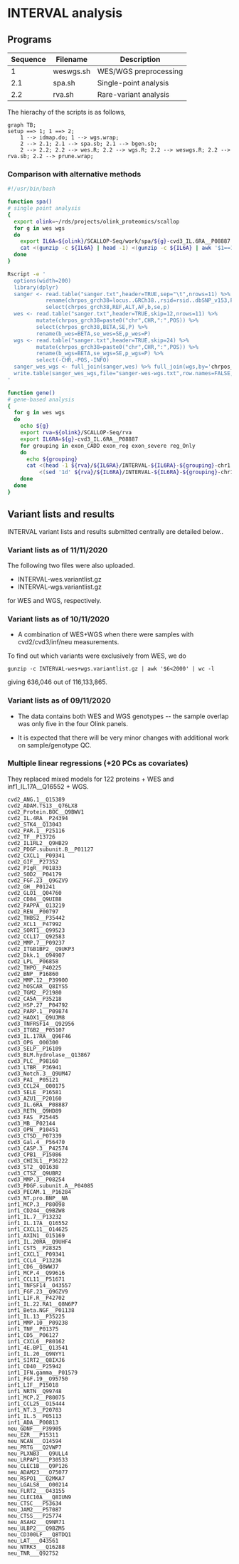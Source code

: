 # INTERVAL analysis

## Programs

| Sequence | Filename  | Description           |
| ---------|---------- | --------------------- |
| 1        | weswgs.sh | WES/WGS preprocessing |
| 2.1      | spa.sh    | Single-point analysis |
| 2.2      | rva.sh    | Rare-variant analysis |

The hierachy of the scripts is as follows,

```mermaid
graph TB;
setup ==> 1; 1 ==> 2;
    1 --> idmap.do; 1 --> wgs.wrap;
    2 --> 2.1; 2.1 --> spa.sb; 2.1 --> bgen.sb;
    2 --> 2.2; 2.2 --> wes.R; 2.2 --> wgs.R; 2.2 --> weswgs.R; 2.2 --> rva.sb; 2.2 --> prune.wrap;
```

### Comparison with alternative methods

```bash
#!/usr/bin/bash

function spa()
# single point analysis
{
  export olink=~/rds/projects/olink_proteomics/scallop
  for g in wes wgs
  do
    export IL6A=${olink}/SCALLOP-Seq/work/spa/${g}-cvd3_IL.6RA__P08887.fastGWA.gz
    cat <(gunzip -c ${IL6A} | head -1) <(gunzip -c ${IL6A} | awk '$1==1 && $10<5e-8' | sort -k1,1n -k3,3n) >> sanger.txt
  done
}

Rscript -e '
  options(width=200)
  library(dplyr)
  sanger <- read.table("sanger.txt",header=TRUE,sep="\t",nrows=11) %>%
            rename(chrpos_grch38=locus..GRCh38.,rsid=rsid..dbSNP_v153,F=AF_original,b=beta,se=standard_error,p=p_value) %>%
            select(chrpos_grch38,REF,ALT,AF,b,se,p)
  wes <- read.table("sanger.txt",header=TRUE,skip=12,nrows=11) %>%
         mutate(chrpos_grch38=paste0("chr",CHR,":",POS)) %>%
         select(chrpos_grch38,BETA,SE,P) %>%
         rename(b_wes=BETA,se_wes=SE,p_wes=P)
  wgs <- read.table("sanger.txt",header=TRUE,skip=24) %>%
         mutate(chrpos_grch38=paste0("chr",CHR,":",POS)) %>%
         rename(b_wgs=BETA,se_wgs=SE,p_wgs=P) %>%
         select(-CHR,-POS,-INFO)
  sanger_wes_wgs <- full_join(sanger,wes) %>% full_join(wgs,by='chrpos_grch38')
  write.table(sanger_wes_wgs,file="sanger-wes-wgs.txt",row.names=FALSE,quote=FALSE,sep="\t")
'

function gene()
# gene-based analysis
{
  for g in wes wgs
  do
    echo ${g}
    export rva=${olink}/SCALLOP-Seq/rva
    export IL6RA=${g}-cvd3_IL.6RA__P08887
    for grouping in exon_CADD exon_reg exon_severe reg_Only
    do
      echo ${grouping}
      cat <(head -1 ${rva}/${IL6RA}/INTERVAL-${IL6RA}-${grouping}-chr1 | cut -f1,2,9-15) \
          <(sed '1d' ${rva}/${IL6RA}/INTERVAL-${IL6RA}-${grouping}-chr1 | cut -f1,2,9-15 | awk '$5<1e-5' | grep -v NA)
    done
  done
}
```

## Variant lists and results

INTERVAL variant lists and results submitted centrally are detailed below..

### Variant lists as of 11/11/2020

The following two files were also uploaded.

* INTERVAL-wes.variantlist.gz
* INTERVAL-wgs.variantlist.gz

for WES and WGS, respectively.

### Variant lists as of 10/11/2020

* A combination of WES+WGS when there were samples with cvd2/cvd3/inf/neu measurements.

To find out which variants were exclusively from WES, we do
```
gunzip -c INTERVAL-wes+wgs.variantlist.gz | awk '$6<2000' | wc -l
```
giving 636,046 out of 116,133,865.

### Variant lists as of 09/11/2020

* The data contains both WES and WGS genotypes
  -- the sample overlap was only five in the four Olink panels.

* It is expected that there will be very minor changes with additional work on sample/genotype QC.

### Multiple linear regressions (+20 PCs as covariates)

They replaced mixed models for 122 proteins + WES and inf1_IL.17A__Q16552 + WGS.

```
cvd2_ANG.1__Q15389
cvd2_ADAM.TS13__Q76LX8
cvd2_Protein.BOC__Q9BWV1
cvd2_IL.4RA__P24394
cvd2_STK4__Q13043
cvd2_PAR.1__P25116
cvd2_TF__P13726
cvd2_IL1RL2__Q9HB29
cvd2_PDGF.subunit.B__P01127
cvd2_CXCL1__P09341
cvd2_GIF__P27352
cvd2_PIgR__P01833
cvd2_SOD2__P04179
cvd2_FGF.23__Q9GZV9
cvd2_GH__P01241
cvd2_GLO1__Q04760
cvd2_CD84__Q9UIB8
cvd2_PAPPA__Q13219
cvd2_REN__P00797
cvd2_THBS2__P35442
cvd2_XCL1__P47992
cvd2_SORT1__Q99523
cvd2_CCL17__Q92583
cvd2_MMP.7__P09237
cvd2_ITGB1BP2__Q9UKP3
cvd2_Dkk.1__O94907
cvd2_LPL__P06858
cvd2_THPO__P40225
cvd2_BNP__P16860
cvd2_MMP.12__P39900
cvd2_hOSCAR__Q8IYS5
cvd2_TGM2__P21980
cvd2_CA5A__P35218
cvd2_HSP.27__P04792
cvd2_PARP.1__P09874
cvd2_HAOX1__Q9UJM8
cvd3_TNFRSF14__Q92956
cvd3_ITGB2__P05107
cvd3_IL.17RA__Q96F46
cvd3_OPG__O00300
cvd3_SELP__P16109
cvd3_BLM.hydrolase__Q13867
cvd3_PLC__P98160
cvd3_LTBR__P36941
cvd3_Notch.3__Q9UM47
cvd3_PAI__P05121
cvd3_CCL24__O00175
cvd3_SELE__P16581
cvd3_AZU1__P20160
cvd3_IL.6RA__P08887
cvd3_RETN__Q9HD89
cvd3_FAS__P25445
cvd3_MB__P02144
cvd3_OPN__P10451
cvd3_CTSD__P07339
cvd3_Gal.4__P56470
cvd3_CASP.3__P42574
cvd3_CPB1__P15086
cvd3_CHI3L1__P36222
cvd3_ST2__Q01638
cvd3_CTSZ__Q9UBR2
cvd3_MMP.3__P08254
cvd3_PDGF.subunit.A__P04085
cvd3_PECAM.1__P16284
cvd3_NT.pro.BNP__NA
inf1_MCP.3__P80098
inf1_CD244__Q9BZW8
inf1_IL.7__P13232
inf1_IL.17A__Q16552
inf1_CXCL11__O14625
inf1_AXIN1__O15169
inf1_IL.20RA__Q9UHF4
inf1_CST5__P28325
inf1_CXCL1__P09341
inf1_CCL4__P13236
inf1_CD6__Q8WWJ7
inf1_MCP.4__Q99616
inf1_CCL11__P51671
inf1_TNFSF14__O43557
inf1_FGF.23__Q9GZV9
inf1_LIF.R__P42702
inf1_IL.22.RA1__Q8N6P7
inf1_Beta.NGF__P01138
inf1_IL.13__P35225
inf1_MMP.10__P09238
inf1_TNF__P01375
inf1_CD5__P06127
inf1_CXCL6__P80162
inf1_4E.BP1__Q13541
inf1_IL.20__Q9NYY1
inf1_SIRT2__Q8IXJ6
inf1_CD40__P25942
inf1_IFN.gamma__P01579
inf1_FGF.19__O95750
inf1_LIF__P15018
inf1_NRTN__Q99748
inf1_MCP.2__P80075
inf1_CCL25__O15444
inf1_NT.3__P20783
inf1_IL.5__P05113
inf1_ADA__P00813
neu_GDNF___P39905
neu_EZR___P15311
neu_NCAN___O14594
neu_PRTG___Q2VWP7
neu_PLXNB3___Q9ULL4
neu_LRPAP1___P30533
neu_CLEC1B___Q9P126
neu_ADAM23___O75077
neu_RSPO1___Q2MKA7
neu_LGALS8___O00214
neu_FLRT2___O43155
neu_CLEC10A___Q8IUN9
neu_CTSC___P53634
neu_JAM2___P57087
neu_CTSS___P25774
neu_ASAH2___Q9NR71
neu_ULBP2___Q9BZM5
neu_CD300LF___Q8TDQ1
neu_LAT___O43561
neu_NTRK3___Q16288
neu_TNR___Q92752
```
